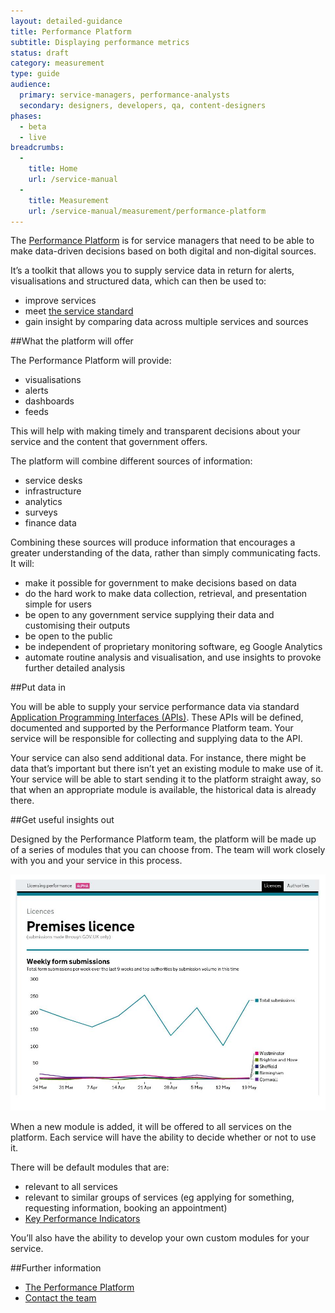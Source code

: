```yaml
---
layout: detailed-guidance
title: Performance Platform
subtitle: Displaying performance metrics
status: draft
category: measurement
type: guide
audience:
  primary: service-managers, performance-analysts
  secondary: designers, developers, qa, content-designers
phases:
  - beta
  - live
breadcrumbs:
  -
    title: Home
    url: /service-manual
  -
    title: Measurement
    url: /service-manual/measurement/performance-platform
---
```


The [Performance Platform](https://www.gov.uk/performance) is for service
managers that need to be able to make data-driven decisions based on both
digital and non‑digital sources.

It’s a toolkit that allows you to supply service data in return for alerts, visualisations and structured data, which can then be used to:

* improve services
* meet [the service standard](/service-manual/digital-by-default)
* gain insight by comparing data across multiple services and sources

##What the platform will offer

The Performance Platform will provide:

* visualisations
* alerts
* dashboards
* feeds

This will help with making timely and transparent decisions about your service and the content that government offers.

The platform will combine different sources of information:

* service desks
* infrastructure
* analytics
* surveys
* finance data

Combining these sources will produce information that encourages a greater understanding of the data, rather than simply communicating facts. It will:

* make it possible for government to make decisions based on data
* do the hard work to make data collection, retrieval, and presentation simple for users
* be open to any government service supplying their data and customising their outputs
* be open to the public
* be independent of proprietary monitoring software, eg Google Analytics
* automate routine analysis and visualisation, and use insights to provoke further detailed analysis

##Put data in

You will be able to supply your service performance data via standard
[Application Programming Interfaces (APIs)](http://www.techterms.com/definition/api).
These APIs will be defined, documented and supported by the Performance
Platform team. Your service will be responsible for collecting and supplying
data to the API.

Your service can also send additional data. For instance, there might be data that’s important but there isn’t yet an existing module to make use of it. Your service will be able to start sending it to the platform straight away, so that when an appropriate module is available, the historical data is already there.

##Get useful insights out

Designed by the Performance Platform team, the platform will be made up of a
series of modules that you can choose from. The team will work closely with
you and your service in this process.

![Licensing performance dashboard](/service-manual/assets/images/measurement/licensing.jpg)

When a new module is added, it will be offered to all services on the platform. Each service will have the ability to decide whether or not to use it.

There will be default modules that are:

* relevant to all services
* relevant to similar groups of services (eg applying for something, requesting information, booking an appointment)
* [Key Performance Indicators](/service-manual/measurement/index.html)

You’ll also have the ability to develop your own custom modules for your service.

##Further information

* [The Performance Platform](/performance)
* [Contact the team](mailto:Nayeema.Chowdhury@digital.cabinet-office.gov.uk)

